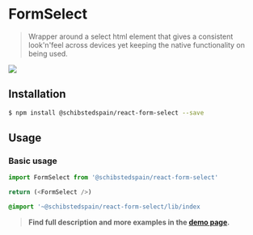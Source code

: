 # FormSelect

> Wrapper around a select html element that gives a consistent look'n'feel across devices yet keeping the native functionality on being used.

![](https://user-images.githubusercontent.com/1561955/51612938-bce53d80-1f22-11e9-95f8-75ac892a4f5e.png)

## Installation

```sh
$ npm install @schibstedspain/react-form-select --save
```

## Usage

### Basic usage
```js
import FormSelect from '@schibstedspain/react-form-select'

return (<FormSelect />)
```

```sass
@import '~@schibstedspain/react-form-select/lib/index
```

> **Find full description and more examples in the [demo page](#).**